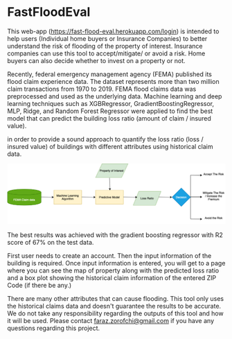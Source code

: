 # FastFloodEval

This web-app (https://fast-flood-eval.herokuapp.com/login) is intended to help users (Individual home buyers or Insurance Companies) to better understand the risk of flooding of the property of interest. Insurance companies can use this tool to accept/mitigate/ or avoid a risk. Home buyers can also decide whether to invest on a property or not.

Recently, federal emergency management agency (FEMA) published its flood claim experience data. The dataset represents more than
two million claim transactions from 1970 to 2019. FEMA flood claims data was preprocessed and used as the underlying data. Machine learning and deep learning techniques such as XGBRegressor, GradientBoostingRegressor, MLP, Ridge, and Random Forest Regressor were applied to find the best model that can predict the building loss ratio (amount of claim / insured value).

in order to provide a sound approach to quantify the loss ratio (loss / insured value) of buildings with different attributes
using historical claim data.

 ![alt text](static/graph.png)
 
 The best results was achieved with the gradient boosting regressor with R2 score of 67% on the test data.
 
 First user needs to create an account. Then the input information of the building is required. Once input information is entered, you will get to a page where you can see the map of property along with the predicted loss ratio and a box plot showing the historical claim information of the entered ZIP Code (if there be any.)

There are many other attributes that can cause flooding. This tool only uses the historical claims data and doesn't guarantee
the results to be accurate. We do not take any responsibility regarding the outputs of this tool and how it will be used.
Please contact faraz.zorofchi@gmail.com if you have any questions regarding this project.
 
